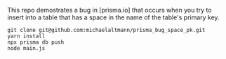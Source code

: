 This repo demostrates a bug in [prisma.io] that
occurs when you try to insert into a table that has a space in the name
of the table's primary key.

```
git clone git@github.com:michaelaltmann/prisma_bug_space_pk.git
yarn install
npx prisma db push
node main.js
```
